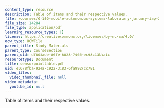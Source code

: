 ```yaml
---
content_type: resource
description: Table of items and their respective values.
file: /courses/6-186-mobile-autonomous-systems-laboratory-january-iap-2005/e5678fba924ac92231836fa9927cc781_sensorpointtable.pdf
file_size: 14284
file_type: application/pdf
learning_resource_types: []
license: https://creativecommons.org/licenses/by-nc-sa/4.0/
ocw_type: OCWFile
parent_title: Study Materials
parent_type: CourseSection
parent_uid: df8d5ade-86fe-8828-7465-ec98c13bba1c
resourcetype: Document
title: sensorpointtable.pdf
uid: e5678fba-924a-c922-3183-6fa9927cc781
video_files:
  video_thumbnail_file: null
video_metadata:
  youtube_id: null
---
```

Table of items and their respective values.